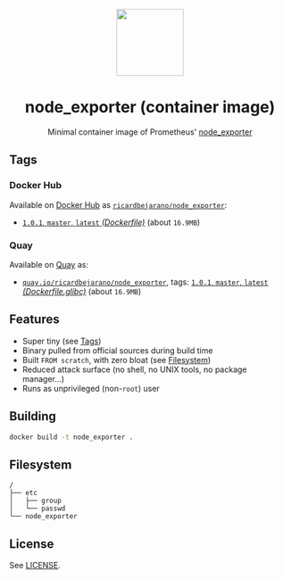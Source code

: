 <p align="center"><img src="https://emojipedia-us.s3.dualstack.us-west-1.amazonaws.com/thumbs/320/apple/198/fire-extinguisher_1f9ef.png" width="120px"></p>
<h1 align="center">node_exporter (container image)</h1>
<p align="center">Minimal container image of Prometheus' <a href="https://github.com/prometheus/node_exporter">node_exporter</a></p>


## Tags

### Docker Hub

Available on [Docker Hub](https://hub.docker.com) as [`ricardbejarano/node_exporter`](https://hub.docker.com/r/ricardbejarano/node_exporter):

- [`1.0.1`, `master`, `latest` *(Dockerfile)*](https://github.com/ricardbejarano/node_exporter/blob/master/Dockerfile) (about `16.9MB`)

### Quay

Available on [Quay](https://quay.io) as:

- [`quay.io/ricardbejarano/node_exporter`](https://quay.io/repository/ricardbejarano/node_exporter), tags: [`1.0.1`, `master`, `latest` *(Dockerfile.glibc)*](https://github.com/ricardbejarano/node_exporter/blob/master/Dockerfile.glibc) (about `16.9MB`)


## Features

* Super tiny (see [Tags](#tags))
* Binary pulled from official sources during build time
* Built `FROM scratch`, with zero bloat (see [Filesystem](#filesystem))
* Reduced attack surface (no shell, no UNIX tools, no package manager...)
* Runs as unprivileged (non-`root`) user


## Building

```bash
docker build -t node_exporter .
```


## Filesystem

```
/
├── etc
│   ├── group
│   └── passwd
└── node_exporter
```


## License

See [LICENSE](https://github.com/ricardbejarano/node_exporter/blob/master/LICENSE).
